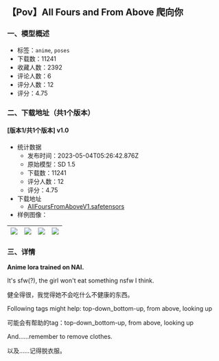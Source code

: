 ## 【Pov】All Fours and From Above 爬向你
### 一、模型概述

- 标签：`anime`, `poses`
- 下载数：11241
- 收藏人数：2392
- 评论人数：6
- 评分人数：12
- 评分：4.75

### 二、下载地址（共1个版本）

#### [版本1/共1个版本] v1.0

- 统计数据
  - 发布时间：2023-05-04T05:26:42.876Z
  - 原始模型：SD 1.5
  - 下载数：11241
  - 评分人数：12
  - 评分：4.75
- 下载地址
  - [AllFoursFromAboveV1.safetensors](https://civitai.com/api/download/models/61942)
- 样例图像：

| <img src="https://image.civitai.com/xG1nkqKTMzGDvpLrqFT7WA/dcc05982-90d3-479a-bfc3-6f9dcb50f584/width=450/680139.jpeg" /> | <img src="https://image.civitai.com/xG1nkqKTMzGDvpLrqFT7WA/b423151b-e098-4765-b584-adfd408a76b9/width=450/680133.jpeg" /> | <img src="https://image.civitai.com/xG1nkqKTMzGDvpLrqFT7WA/5b471d34-e854-4427-b22a-e3fca42621d0/width=450/680138.jpeg" /> | <img src="https://image.civitai.com/xG1nkqKTMzGDvpLrqFT7WA/525941bc-b22e-4c48-a9cb-3fd3d1483311/width=450/680134.jpeg" /> |
| ---- | ---- | ---- | ---- |


### 三、详情
<p><strong>Anime lora trained on NAI.</strong></p><p>It's sfw(?), the girl won't eat something nsfw I think.</p><p>健全得很，我觉得她不会吃什么不健康的东西。</p><p>Following tags might help: top-down_bottom-up, from above, looking up</p><p>可能会有帮助的tag：top-down_bottom-up, from above, looking up</p><p>And……remember to remove clothes.</p><p>以及……记得脱衣服。</p>
